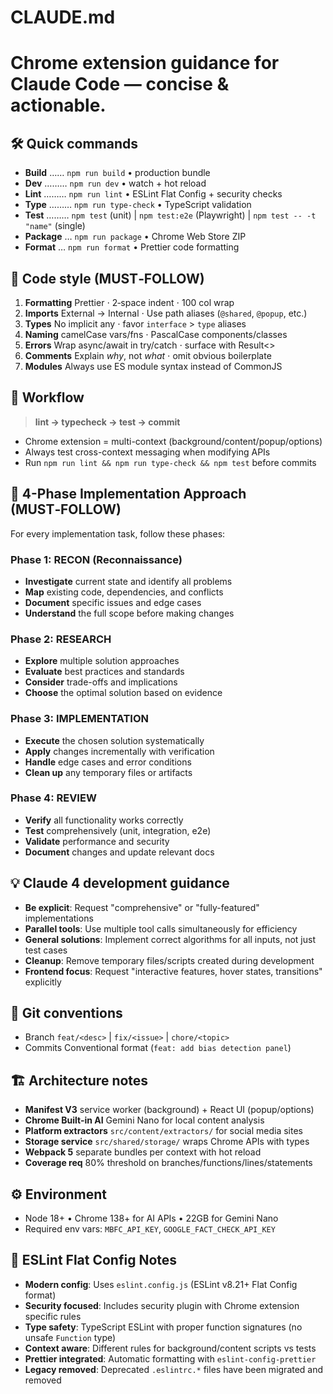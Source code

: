 # CLAUDE.md
# Chrome extension guidance for Claude Code — concise & actionable.

## 🛠 Quick commands
- **Build** …… `npm run build`   • production bundle
- **Dev** ……… `npm run dev`     • watch + hot reload
- **Lint** ……… `npm run lint`    • ESLint Flat Config + security checks
- **Type** ……… `npm run type-check` • TypeScript validation
- **Test** ……… `npm test` (unit) | `npm test:e2e` (Playwright) | `npm test -- -t "name"` (single)
- **Package** … `npm run package` • Chrome Web Store ZIP
- **Format** … `npm run format`  • Prettier code formatting

## 🎨 Code style (MUST‑FOLLOW)
1. **Formatting** Prettier ⋅ 2‑space indent ⋅ 100 col wrap
2. **Imports** External → Internal ⋅ Use path aliases (`@shared`, `@popup`, etc.)
3. **Types** No implicit any ⋅ favor `interface` > `type` aliases
4. **Naming** camelCase vars/fns ⋅ PascalCase components/classes
5. **Errors** Wrap async/await in try/catch ⋅ surface with Result<>
6. **Comments** Explain *why*, not *what* ⋅ omit obvious boilerplate
7. **Modules** Always use ES module syntax instead of CommonJS

## 🔄 Workflow
> **lint → typecheck → test → commit**
- Chrome extension = multi-context (background/content/popup/options)
- Always test cross-context messaging when modifying APIs
- Run `npm run lint && npm run type-check && npm test` before commits

## 🎯 4-Phase Implementation Approach (MUST‑FOLLOW)
For every implementation task, follow these phases:

### Phase 1: RECON (Reconnaissance)
- **Investigate** current state and identify all problems
- **Map** existing code, dependencies, and conflicts
- **Document** specific issues and edge cases
- **Understand** the full scope before making changes

### Phase 2: RESEARCH
- **Explore** multiple solution approaches
- **Evaluate** best practices and standards
- **Consider** trade-offs and implications
- **Choose** the optimal solution based on evidence

### Phase 3: IMPLEMENTATION
- **Execute** the chosen solution systematically
- **Apply** changes incrementally with verification
- **Handle** edge cases and error conditions
- **Clean up** any temporary files or artifacts

### Phase 4: REVIEW
- **Verify** all functionality works correctly
- **Test** comprehensively (unit, integration, e2e)
- **Validate** performance and security
- **Document** changes and update relevant docs

## 💡 Claude 4 development guidance
- **Be explicit**: Request "comprehensive" or "fully-featured" implementations
- **Parallel tools**: Use multiple tool calls simultaneously for efficiency
- **General solutions**: Implement correct algorithms for all inputs, not just test cases
- **Cleanup**: Remove temporary files/scripts created during development
- **Frontend focus**: Request "interactive features, hover states, transitions" explicitly

## 🌳 Git conventions
- Branch `feat/<desc>` | `fix/<issue>` | `chore/<topic>`
- Commits Conventional format (`feat: add bias detection panel`)

## 🏗 Architecture notes
- **Manifest V3** service worker (background) + React UI (popup/options)
- **Chrome Built-in AI** Gemini Nano for local content analysis
- **Platform extractors** `src/content/extractors/` for social media sites
- **Storage service** `src/shared/storage/` wraps Chrome APIs with types
- **Webpack 5** separate bundles per context with hot reload
- **Coverage req** 80% threshold on branches/functions/lines/statements

## ⚙️ Environment
- Node 18+ • Chrome 138+ for AI APIs • 22GB for Gemini Nano
- Required env vars: `MBFC_API_KEY`, `GOOGLE_FACT_CHECK_API_KEY`

## 🔧 ESLint Flat Config Notes
- **Modern config**: Uses `eslint.config.js` (ESLint v8.21+ Flat Config format)
- **Security focused**: Includes security plugin with Chrome extension specific rules
- **Type safety**: TypeScript ESLint with proper function signatures (no unsafe `Function` type)
- **Context aware**: Different rules for background/content scripts vs tests
- **Prettier integrated**: Automatic formatting with `eslint-config-prettier`
- **Legacy removed**: Deprecated `.eslintrc.*` files have been migrated and removed
